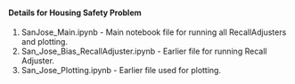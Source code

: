 #### Details for Housing Safety Problem

1. SanJose_Main.ipynb - Main notebook file for running all RecallAdjusters and plotting.
2. San_Jose_Bias_RecallAdjuster.ipynb - Earlier file for running Recall Adjuster.
3. San_Jose_Plotting.ipynb - Earlier file used for plotting.
